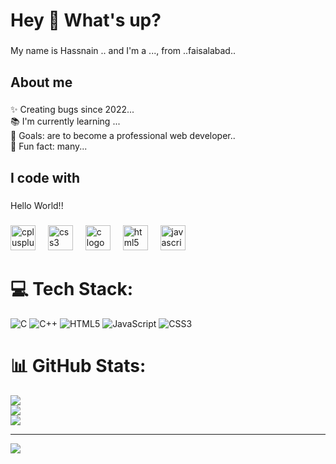 <h1 align="left">Hey 👋 What's up?</h1>

###

<p align="left">My name is Hassnain .. and I'm a ..., from ..faisalabad..</p>

###

<h2 align="left">About me</h2>

###

<p align="left">✨ Creating bugs since 2022...<br>📚 I'm currently learning ...<br>🎯 Goals: are to become a professional web developer..<br>🎲 Fun fact: many...</p>

###

<h2 align="left">I code with</h2>

###

<p align="left">Hello World!!</p>

###

<div align="left">
  <img src="https://cdn.jsdelivr.net/gh/devicons/devicon/icons/cplusplus/cplusplus-original.svg" height="40" alt="cplusplus logo"  />
  <img width="12" />
  <img src="https://cdn.jsdelivr.net/gh/devicons/devicon/icons/css3/css3-original.svg" height="40" alt="css3 logo"  />
  <img width="12" />
  <img src="https://cdn.jsdelivr.net/gh/devicons/devicon/icons/c/c-original.svg" height="40" alt="c logo"  />
  <img width="12" />
  <img src="https://cdn.jsdelivr.net/gh/devicons/devicon/icons/html5/html5-original.svg" height="40" alt="html5 logo"  />
  <img width="12" />
  <img src="https://cdn.jsdelivr.net/gh/devicons/devicon/icons/javascript/javascript-original.svg" height="40" alt="javascript logo"  />
</div>

###

# 💻 Tech Stack:
![C](https://img.shields.io/badge/c-%2300599C.svg?style=for-the-badge&logo=c&logoColor=white) ![C++](https://img.shields.io/badge/c++-%2300599C.svg?style=for-the-badge&logo=c%2B%2B&logoColor=white) ![HTML5](https://img.shields.io/badge/html5-%23E34F26.svg?style=for-the-badge&logo=html5&logoColor=white) ![JavaScript](https://img.shields.io/badge/javascript-%23323330.svg?style=for-the-badge&logo=javascript&logoColor=%23F7DF1E) ![CSS3](https://img.shields.io/badge/css3-%231572B6.svg?style=for-the-badge&logo=css3&logoColor=white)
# 📊 GitHub Stats:
![](https://github-readme-stats.vercel.app/api?username=HassnainKhan1044&theme=dark&hide_border=false&include_all_commits=true&count_private=false)<br/>
![](https://github-readme-streak-stats.herokuapp.com/?user=HassnainKhan1044&theme=dark&hide_border=false)<br/>
![](https://github-readme-stats.vercel.app/api/top-langs/?username=HassnainKhan1044&theme=dark&hide_border=false&include_all_commits=true&count_private=false&layout=compact)

---
[![](https://visitcount.itsvg.in/api?id=HassnainKhan1044&icon=0&color=0)](https://visitcount.itsvg.in)

<!-- Proudly created with GPRM ( https://gprm.itsvg.in ) -->
